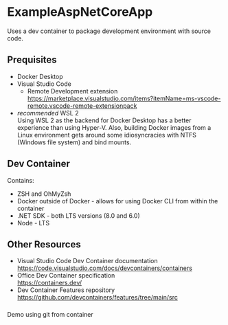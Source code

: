 # ExampleAspNetCoreApp

Uses a dev container to package development environment with source code.

## Prequisites

* Docker Desktop
* Visual Studio Code
    * Remote Development extension  
      https://marketplace.visualstudio.com/items?itemName=ms-vscode-remote.vscode-remote-extensionpack
* *recommended* WSL 2  
  Using WSL 2 as the backend for Docker Desktop has a better experience than using Hyper-V. Also, building Docker images from a Linux environment gets around some idiosyncracies with NTFS (Windows file system) and bind mounts.

## Dev Container

Contains:
* ZSH and OhMyZsh
* Docker outside of Docker - allows for using Docker CLI from within the container
* .NET SDK - both LTS versions (8.0 and 6.0)
* Node - LTS

## Other Resources

* Visual Studio Code Dev Container documentation  
  https://code.visualstudio.com/docs/devcontainers/containers
* Office Dev Container specification  
  https://containers.dev/
* Dev Container Features repository  
  https://github.com/devcontainers/features/tree/main/src

###

Demo using git from container
